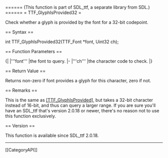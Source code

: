====== (This function is part of SDL_ttf, a separate library from SDL.) ======
= TTF_GlyphIsProvided32 =

Check whether a glyph is provided by the font for a 32-bit codepoint.

== Syntax ==

<syntaxhighlight lang='c'>
int TTF_GlyphIsProvided32(TTF_Font *font, Uint32 ch);
</syntaxhighlight>

== Function Parameters ==

{|
|'''font'''
|the font to query.
|-
|'''ch'''
|the character code to check.
|}

== Return Value ==

Returns non-zero if font provides a glyph for this character, zero if not.

== Remarks ==

This is the same as [[TTF_GlyphIsProvided]](), but takes a 32-bit character
instead of 16-bit, and thus can query a larger range. If you are sure
you'll have an SDL_ttf that's version 2.0.18 or newer, there's no reason
not to use this function exclusively.

== Version ==

This function is available since SDL_ttf 2.0.18.

----
[[CategoryAPI]]


